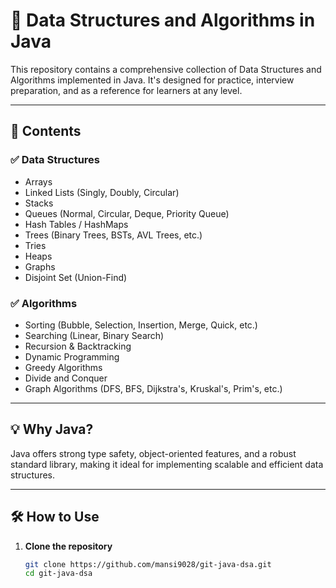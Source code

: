# 🧠 Data Structures and Algorithms in Java

This repository contains a comprehensive collection of Data Structures and Algorithms implemented in Java. It's designed for practice, interview preparation, and as a reference for learners at any level.

---

## 📁 Contents

### ✅ Data Structures
- Arrays
- Linked Lists (Singly, Doubly, Circular)
- Stacks
- Queues (Normal, Circular, Deque, Priority Queue)
- Hash Tables / HashMaps
- Trees (Binary Trees, BSTs, AVL Trees, etc.)
- Tries
- Heaps
- Graphs
- Disjoint Set (Union-Find)

### ✅ Algorithms
- Sorting (Bubble, Selection, Insertion, Merge, Quick, etc.)
- Searching (Linear, Binary Search)
- Recursion & Backtracking
- Dynamic Programming
- Greedy Algorithms
- Divide and Conquer
- Graph Algorithms (DFS, BFS, Dijkstra's, Kruskal's, Prim's, etc.)

---

## 💡 Why Java?
Java offers strong type safety, object-oriented features, and a robust standard library, making it ideal for implementing scalable and efficient data structures.

---

## 🛠️ How to Use

1. **Clone the repository**
   ```bash
   git clone https://github.com/mansi9028/git-java-dsa.git
   cd git-java-dsa
